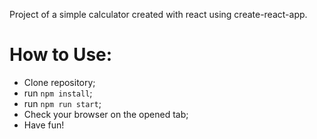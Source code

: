 Project of a simple calculator created with react using create-react-app.

# How to Use:

- Clone repository;
- run `npm install`;
- run `npm run start`;
- Check your browser on the opened tab;
- Have fun!
